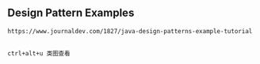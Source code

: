 ## Design Pattern Examples

    https://www.journaldev.com/1827/java-design-patterns-example-tutorial
    
    
    ctrl+alt+u 类图查看
